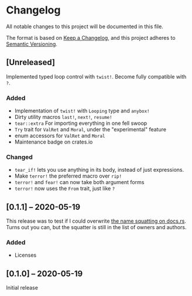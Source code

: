 # Changelog
All notable changes to this project will be documented in this file.

The format is based on [Keep a Changelog](https://keepachangelog.com/en/1.0.0/),
and this project adheres to [Semantic Versioning](https://semver.org/spec/v2.0.0.html).

## [Unreleased]

Implemented typed loop control with `twist!`. Become fully compatible with `?`.

### Added
- Implementation of `twist!` with `Looping` type and `anybox!`
- Dirty utility macros `last!`, `next!`, `resume!`
- `tear::extra` For importing everything in one fell swoop
- `Try` trait for `ValRet` and `Moral`, under the "experimental" feature
- enum accessors for `ValRet` and `Moral`
- Maintenance badge on crates.io

### Changed
- `tear_if!` lets you use anything in its body, instead of just expressions.
- Make `terror!` the preferred macro over `rip!`
- `terror!` and `fear!` can now take both argument forms
- `terror!` now uses the `From` trait, just like `?`

## [0.1.1] – 2020-05-19

This release was to test if I could overwrite
[the name squatting on docs.rs](https://docs.rs/crate/tear/0.1.1).
Turns out you can, but the squatter is still in the list of owners and authors.

### Added
- Licenses

## [0.1.0] – 2020-05-19

Initial release
